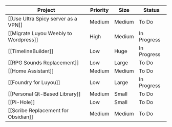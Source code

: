 | **Project** | **Priority** | **Size** | **Status** |
| --- | --- | --- | --- |
| [[Use Ultra Spicy server as a VPN]] | Medium | Medium | To Do |
| [[Migrate Luyou Weebly to Wordpress]] | High | Medium | In Progress |
| [[TimelineBuilder]] | Low | Huge | In Progress |
| [[RPG Sounds Replacement]] | Low | Large | To Do |
| [[Home Assistant]] | Medium | Medium | To Do |
| [[Foundry for Luyou]] | Low | Large | In Progress |
| [[Personal Qt-Based Library]] | Medium | Small | To Do |
| [[Pi-Hole]] | Low | Small | To Do |
| [[Scribe Replacement for Obsidian]] | Medium | Medium | To Do |
